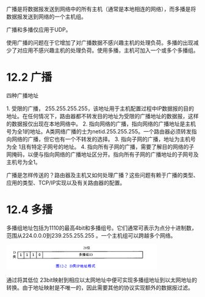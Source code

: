广播是将数据报发送到网络中的所有主机（通常是本地相连的网络），而多播是将数据报发送到网络的一个主机组。

广播和多播仅应用于UDP。

使用广播的问题在于它增加了对广播数据不感兴趣主机的处理负荷。多播的出现减少了对应用不感兴趣主机的处理负荷。使用多播，主机可加入一个或多个多播组。

# 12.2 广播

四种广播地址

1. 受限的广播， 255.255.255.255，该地址用于主机配置过程中IP数据报的目的地址。在任何情况下，路由器都不转发目的地址为受限的广播地址的数据报，这样的数据报仅出现在本地网络中。
2. 指向网络的广播，指向网络的广播地址是主机号为全1的地址。A类网络广播的士为netid.255.255.255。一个路由器必须转发指向网络的广播，但它也有一个不转发的选择。
3. 指向子网的广播，地址为主机号为全 1且有特定子网号的地址。
4. 指向所有子网的广播，需要了解目的网络的子网掩码，以便与指向网络的广播地址区分开。指向所有子网的广播地址的子网号及主机号为全1。

广播是怎样传送的？路由器及主机又如何处理广播？这些问题有赖于广播的类型、应用的类型、TCP/IP实现以及有关路由器的配置。

# 12.4 多播

多播组地址包括为1110的最高4bit和多播组号。它们通常可表示为点分十进制数，范围从224.0.0.0到239.255.255.255 。一个主机组可以跨越多个网络。

![graphic](img/chap12/img0.png)

通过将其低位 23bit映射到相应以太网地址中便可实现多播组地址到以太网地址的转换。由于地址映射是不唯一的，因此需要其他的协议实现额外的数据报过滤。